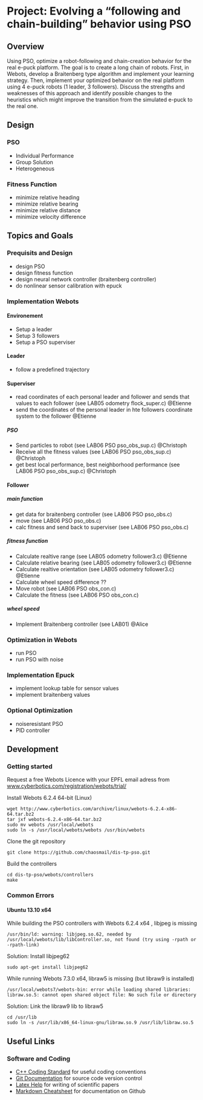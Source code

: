 # Project: Evolving a “following and chain-building” behavior using PSO

## Overview

Using PSO, optimize a robot-following and chain-creation behavior for the real e-puck
platform. The goal is to create a long chain of robots. First, in Webots, develop a
Braitenberg type algorithm and implement your learning strategy. Then, implement
your optimized behavior on the real platform using 4 e-puck robots (1 leader, 3
followers). Discuss the strengths and weaknesses of this approach and identify possible
changes to the heuristics which might improve the transition from the simulated e-puck
to the real one.

## Design

### PSO

* Individual Performance
* Group Solution
* Heterogeneous

### Fitness Function

* minimize relative heading
* minimize relative bearing
* minimize relative distance
* minimize velocity difference

## Topics and Goals

### Prequisits and Design

* design PSO
* design fitness function
* design neural network controller (braitenberg controller)
* do nonlinear sensor calibration with epuck

### Implementation Webots

#### Environement

* Setup a leader
* Setup 3 followers
* Setup a PSO superviser

#### Leader

* follow a predefined trajectory

#### Superviser

* read coordinates of each personal leader and follower and sends that values to each follower (see LAB05 odometry flock_super.c) @Etienne
* send the coordinates of the personal leader in hte followers coordinate system to the follower @Etienne

##### PSO

* Send particles to robot (see LAB06 PSO pso_obs_sup.c) @Christoph
* Receive all the fitness values (see LAB06 PSO pso_obs_sup.c) @Christoph
* get best local performance, best neighborhood performance (see LAB06 PSO pso_obs_sup.c) @Christoph

#### Follower

##### main function

* get data for braitenberg controller (see LAB06 PSO pso_obs.c)
* move (see LAB06 PSO pso_obs.c)
* calc fitness and send back to superviser (see LAB06 PSO pso_obs.c)

##### fitness function

* Calculate realtive range (see LAB05 odometry follower3.c) @Etienne
* Calculate relative bearing (see LAB05  odometry follower3.c) @Etienne
* Calculate realtive orientation (see LAB05 odometry follower3.c) @Etienne
* Calculate wheel speed difference ??
* Move robot (see LAB06 PSO obs_con.c)
* Calculate the fitness (see LAB06 PSO obs_con.c)

##### wheel speed 

* Implement Braitenberg controller (see LAB01) @Alice

### Optimization in Webots

* run PSO
* run PSO with noise

### Implementation Epuck

* implement lookup table for sensor values
* implement braitenberg values

### Optional Optimization

* noiseresistant PSO
* PID controller

## Development

### Getting started

Request a free Webots Licence with your EPFL email adress from www.cyberbotics.com/registration/webots/trial/

Install Webots 6.2.4 64-bit (Linux)
```
wget http://www.cyberbotics.com/archive/linux/webots-6.2.4-x86-64.tar.bz2
tar jxf webots-6.2.4-x86-64.tar.bz2
sudo mv webots /usr/local/webots
sudo ln -s /usr/local/webots/webots /usr/bin/webots
```

Clone the git repository
```
git clone https://github.com/chaosmail/dis-tp-pso.git
```

Build the controllers
```
cd dis-tp-pso/webots/controllers
make
```

### Common Errors 

#### Ubuntu 13.10 x64

While building the PSO controllers with Webots 6.2.4 x64 , libjpeg is missing
```
/usr/bin/ld: warning: libjpeg.so.62, needed by /usr/local/webots/lib/libController.so, not found (try using -rpath or -rpath-link)
```
Solution: Install libjpeg62
```
sudo apt-get install libjpeg62
```

While running Webots 7.3.0 x64, libraw5 is missing (but libraw9 is installed)
```
/usr/local/webots7/webots-bin: error while loading shared libraries: libraw.so.5: cannot open shared object file: No such file or directory
```
Solution: Link the libraw9 lib to libraw5
```
cd /usr/lib
sudo ln -s /usr/lib/x86_64-linux-gnu/libraw.so.9 /usr/lib/libraw.so.5
```

## Useful Links

### Software and Coding

* [C++ Coding Standard](http://google-styleguide.googlecode.com/svn/trunk/cppguide.xml) for useful coding conventions
* [Git Documentation](http://git-scm.com/documentation) for source code version control
* [Latex Help](http://en.wikibooks.org/wiki/LaTeX) for writing of scientific papers
* [Markdown Cheatsheet](https://github.com/adam-p/markdown-here/wiki/Markdown-Cheatsheet) for documentation on Github

